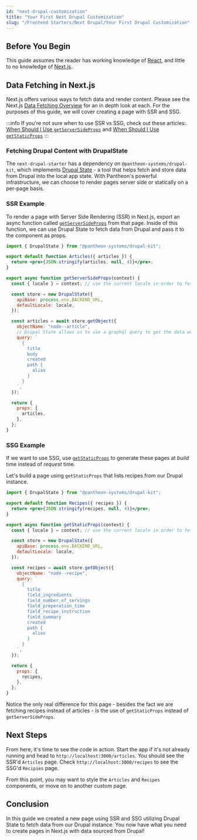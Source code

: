 ```yaml
---
id: "next-drupal-customization"
title: "Your First Next Drupal Customization"
slug: "/Frontend Starters/Next Drupal/Your First Drupal Customization"
---
```


## Before You Begin

This guide assumes the reader has working knowledge of [React](https://reactjs.org/), and little to no knowledge of [Next.js](https://nextjs.org/).

## Data Fetching in Next.js

Next.js offers various ways to fetch data and render content. Please see the Next.js [Data Fetching Overview](https://nextjs.org/docs/basic-features/data-fetching/overview) for an in depth look at each.
For the purposes of this guide, we will cover creating a page with SSR and SSG.

:::info
If you're not sure when to use SSR vs SSG, check out these articles: [When Should I Use `getServerSideProps`](https://nextjs.org/docs/basic-features/data-fetching/get-server-side-props#when-should-i-use-getserversideprops) and [When Should I Use `getStaticProps`](https://nextjs.org/docs/basic-features/data-fetching/get-static-props#when-should-i-use-getstaticprops)
:::

### Fetching Drupal Content with DrupalState

The `next-drupal-starter` has a dependency on `@pantheon-systems/drupal-kit`, which implements [Drupal State](https://project.pages.drupalcode.org/drupal_state/en/introduction/) - a tool that helps fetch and store data from Drupal into the local app state.
With Pantheon's powerful infrastructure, we can choose to render pages server side or statically on a per-page basis.

### SSR Example

To render a page with Server Side Rendering (SSR) in Next.js, export an async function called [`getServerSideProps`](https://nextjs.org/docs/basic-features/data-fetching/get-server-side-props) from that page. Inside of this function, we can use Drupal State to fetch data from Drupal and pass it to the component as props.

```jsx title=pages/articles/index.js
import { DrupalState } from "@pantheon-systems/drupal-kit";

export default function Articles({ articles }) {
  return <pre>{JSON.stringify(articles, null, 4)}</pre>;
}

export async function getServerSideProps(context) {
  const { locale } = context; // use the current locale in order to fetch correct translation

  const store = new DrupalState({
    apiBase: process.env.BACKEND_URL,
    defaultLocale: locale,
  });

  const articles = await store.getObject({
    objectName: "node--article",
    // Drupal State allows us to use a graphql query to get the data we need and nothing extra
    query: `
      {
        title
        body
        created
        path {
          alias
        }
      }
    `,
  });

  return {
    props: {
      articles,
    },
  };
}
```

### SSG Example

If we want to use SSG, use [`getStaticProps`](https://nextjs.org/docs/basic-features/data-fetching/get-static-props) to generate these pages at _build_ time instead of _request_ time.

Let's build a page using `getStaticProps` that lists recipes from our Drupal instance.

```jsx title=pages/recipes/index.js
import { DrupalState } from "@pantheon-systems/drupal-kit";

export default function Recipes({ recipes }) {
  return <pre>{JSON.stringify(recipes, null, 4)}</pre>;
}

export async function getStaticProps(context) {
  const { locale } = context; // use the current locale in order to fetch correct translation

  const store = new DrupalState({
    apiBase: process.env.BACKEND_URL,
    defaultLocale: locale,
  });

  const recipes = await store.getObject({
    objectName: "node--recipe",
    query: `
      {
        title
        field_ingredients
        field_number_of_servings
        field_preperation_time
        field_recipe_instruction
        field_summary
        created
        path {
          alias
        }
      }
    `,
  });

  return {
    props: {
      recipes,
    },
  };
}
```

Notice the only real difference for this page - besides the fact we are fetching recipes instead of articles - is the use of `getStaticProps` instead of `getServerSideProps`.

## Next Steps

From here, it's time to see the code in action. Start the app if it's not already running and head to `http://localhost:3000/articles`. 
You should see the SSR'd `Articles` page. 
Check `http://localhost:3000/recipes` to see the SSG'd `Recipies` page.

From this point, you may want to style the `Articles` and `Recipes` components, or move on to another custom page.

## Conclusion

In this guide we created a new page using SSR and SSG utilizing Drupal State to fetch data from our Drupal instance.
You now have what you need to create pages in Next.js with data sourced from Drupal!